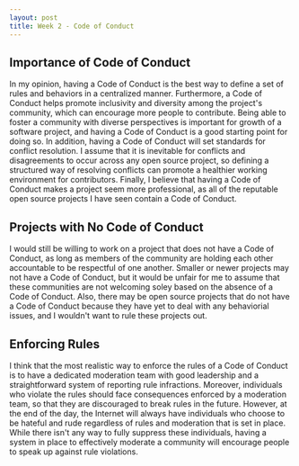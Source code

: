 ```yaml
---
layout: post
title: Week 2 - Code of Conduct 
---
```


## Importance of Code of Conduct 

In my opinion, having a Code of Conduct is the best way to define a set of rules and behaviors in a centralized manner. Furthermore, a Code of Conduct helps promote inclusivity and diversity among the project's community, which can encourage more people to contribute. Being able to foster a community with diverse perspectives is important for growth of a software project, and having a Code of Conduct is a good starting point for doing so. In addition, having a Code of Conduct will set standards for conflict resolution. I assume that it is inevitable for conflicts and disagreements to occur across any open source project, so defining a structured way of resolving conflicts can promote a healthier working environment for contributors. Finally, I believe that having a Code of Conduct makes a project seem more professional, as all of the reputable open source projects I have seen contain a Code of Conduct. 
<!--more-->
## Projects with No Code of Conduct

I would still be willing to work on a project that does not have a Code of Conduct, as long as members of the community are holding each other accountable to be respectful of one another. Smaller or newer projects may not have a Code of Conduct, but it would be unfair for me to assume that these communities are not welcoming soley based on the absence of a Code of Conduct. Also, there may be open source projects that do not have a Code of Conduct because they have yet to deal with any behaviorial issues, and I wouldn't want to rule these projects out. 


## Enforcing Rules 

I think that the most realistic way to enforce the rules of a Code of Conduct is to have a dedicated moderation team with good leadership and a straightforward system of reporting rule infractions. Moreover, individuals who violate the rules should face consequences enforced by a moderation team, so that they are discouraged to break rules in the future. However, at the end of the day, the Internet will always have individuals who choose to be hateful and rude regardless of rules and moderation that is set in place. While there isn't any way to fully suppress these individuals, having a system in place to effectively moderate a community will encourage people to speak up against rule violations. 


